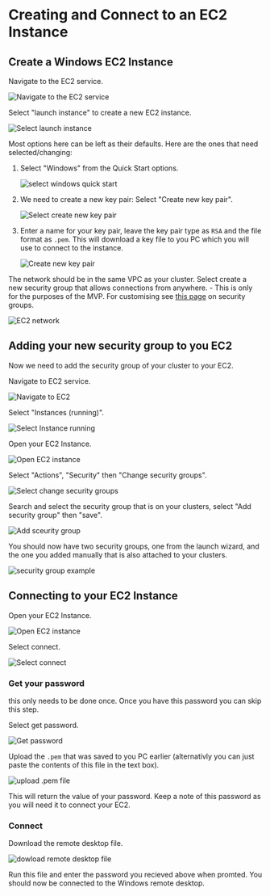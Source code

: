 Creating and Connect to an EC2 Instance
===============

## Create a Windows EC2 Instance

Navigate to the EC2 service.

![Navigate to the EC2 service](workshop/graphics/navigate_ec2.png)

Select "launch instance" to create a new EC2 instance.

![Select launch instance](workshop/graphics/ec2_launch.png)

Most options here can be left as their defaults. Here are the ones that need selected/changing:

1. Select "Windows" from the Quick Start options.

    ![select windows quick start](workshop/graphics/ec2_application.png)

2. We need to create a new key pair: Select "Create new key pair".

    ![Select create new key pair](workshop/graphics/ec2_keypair_button.png)

3. Enter a name for your key pair, leave the key pair type as ``RSA`` and the file format as ``.pem``. This will download a key file to you PC which you will use to connect to the instance.

    ![Create new key pair](workshop/graphics/create_key_pair.png)

The network should be in the same VPC as your cluster. Select create a new security group that allows connections from anywhere.
    - This is only for the purposes of the MVP. For customising see [this page](https://docs.aws.amazon.com/AWSEC2/latest/UserGuide/working-with-security-groups.html) on security groups.

![EC2 network](workshop/graphics/ec2_network.png)

## Adding your new security group to you EC2

Now we need to add the security group of your cluster to your EC2.

Navigate to EC2 service.

![Navigate to EC2](workshop/graphics/ec2_navigate.png)

Select "Instances (running)".

![Select Instance running](workshop/graphics/ec2_navigate2.png)

Open your EC2 Instance.

![Open EC2 instance](workshop/graphics/EC2_connect1.png)

Select "Actions", "Security" then "Change security groups".

![Select change security groups](workshop/graphics/ec2_add_security.png)

Search and select the security group that is on your clusters, select "Add security group" then "save".

![Add sceurity group](workshop/graphics/ec2_add_security2.png)

You should now have two security groups, one from the launch wizard, and the one you added manually that is also attached to your clusters.

![security group example](workshop/graphics/ec2_security.png)

## Connecting to your EC2 Instance

Open your EC2 Instance.

![Open EC2 instance](workshop/graphics/EC2_connect1.png)

Select connect.

![Select connect](workshop/graphics/EC2_connect2.png)

### Get your password

this only needs to be done once. Once you have this password you can skip this step.

Select get password.

![Get password](workshop/graphics/EC2_connect3.png)

Upload the ``.pem`` that was saved to you PC earlier (alternativly you can just paste the contents of this file in the text box).

![upload .pem file](workshop/graphics/EC2_connect4.png)

This will return the value of your password. Keep a note of this password as you will need it to connect your EC2.

### Connect

Download the remote desktop file.

![dowload remote desktop file](workshop/graphics/EC2_connect5.png)

Run this file and enter the password you recieved above when promted. You should now be connected to the Windows remote desktop.